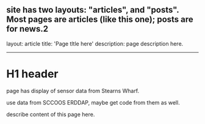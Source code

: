 site has two layouts: "articles", and "posts". Most pages are articles (like this one); posts are for news.2
---
layout: article
title: 'Page tltle here'
description: page description here.

---

<h1>H1 header</h1>

<p>page has display of sensor data from Stearns Wharf.

use data from SCCOOS ERDDAP, maybe get code from them as well. 
</p>
	
<p>	describe content of this page here.</p>
